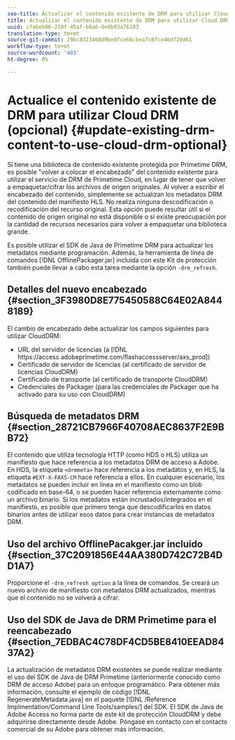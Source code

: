 ```yaml
---
seo-title: Actualizar el contenido existente de DRM para utilizar Cloud DRM (opcional)
title: Actualizar el contenido existente de DRM para utilizar Cloud DRM (opcional)
uuid: cfabeb06-210f-45af-b8a6-8e0b03a76103
translation-type: tm+mt
source-git-commit: 29bc8323460d9be0fce66cbea7c6fce46df20d61
workflow-type: tm+mt
source-wordcount: '403'
ht-degree: 0%

---
```



# Actualice el contenido existente de DRM para utilizar Cloud DRM (opcional) {#update-existing-drm-content-to-use-cloud-drm-optional}

Si tiene una biblioteca de contenido existente protegida por Primetime DRM, es posible &quot;volver a colocar el encabezado&quot; del contenido existente para utilizar el servicio de DRM de Primetime Cloud, en lugar de tener que volver a empaquetar/cifrar los archivos de origen originales. Al volver a escribir el encabezado del contenido, simplemente se actualizan los metadatos DRM del contenido del manifiesto HLS. No realiza ninguna descodificación o recodificación del recurso original. Esta opción puede resultar útil si el contenido de origen original no está disponible o si existe preocupación por la cantidad de recursos necesarios para volver a empaquetar una biblioteca grande.

Es posible utilizar el SDK de Java de Primetime DRM para actualizar los metadatos mediante programación. Además, la herramienta de línea de comandos [!DNL OfflinePackager.jar] incluida con este Kit de protección también puede llevar a cabo esta tarea mediante la opción `-drm_refresh`.

## Detalles del nuevo encabezado {#section_3F3980D8E775450588C64E02A8448189}

El cambio de encabezado debe actualizar los campos siguientes para utilizar CloudDRM:

* URL del servidor de licencias (a [!DNL ht<span></span>tps://access.adobeprimetime.com/flashaccessserver/axs_prod])
* Certificado de servidor de licencias (al certificado de servidor de licencias CloudDRM)
* Certificado de transporte (al certificado de transporte CloudDRM)
* Credenciales de Packager (para las credenciales de Packager que ha activado para su uso con CloudDRM)

## Búsqueda de metadatos DRM {#section_28721CB7966F40708AEC8637F2E9BB72}

El contenido que utiliza tecnología HTTP (como HDS o HLS) utiliza un manifiesto que hace referencia a los metadatos DRM de acceso a Adobe. En HDS, la etiqueta `<drmmeta>` hace referencia a los metadatos y, en HLS, la etiqueta `#EXT-X-FAXS-CM` hace referencia a ellos. En cualquier escenario, los metadatos se pueden incluir en línea en el manifiesto como un blob codificado en base-64, o se pueden hacer referencia externamente como un archivo binario. Si los metadatos están incrustados/integrados en el manifiesto, es posible que primero tenga que descodificarlos en datos binarios antes de utilizar esos datos para crear instancias de metadatos DRM.

## Uso del archivo OfflinePacakger.jar incluido {#section_37C2091856E44AA380D742C72B4DD1A7}

Proporcione el `-drm_refresh option` a la línea de comandos. Se creará un nuevo archivo de manifiesto con metadatos DRM actualizados, mientras que el contenido no se volverá a cifrar.

## Uso del SDK de Java de DRM Primetime para el reencabezado {#section_7EDBAC4C78DF4CD5BE8410EEAD8437A2}

La actualización de metadatos DRM existentes se puede realizar mediante el uso del SDK de Java de DRM Primetime (anteriormente conocido como DRM de acceso Adobe) para un enfoque programático. Para obtener más información, consulte el ejemplo de código [!DNL RegenerateMetadata.java] en el paquete [!DNL /Reference Implmentation/Command Line Tools/samples/] del SDK. El SDK de Java de Adobe Access no forma parte de este kit de protección CloudDRM y debe adquirirse directamente desde Adobe. Póngase en contacto con el contacto comercial de su Adobe para obtener más información.